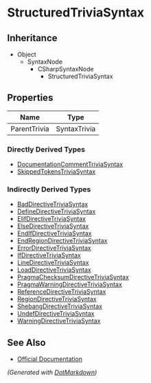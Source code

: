 # StructuredTriviaSyntax

## Inheritance

* Object
  * SyntaxNode
    * CSharpSyntaxNode
      * StructuredTriviaSyntax

## Properties

| Name         | Type         |
| ------------ | ------------ |
| ParentTrivia | SyntaxTrivia |

### Directly Derived Types

* [DocumentationCommentTriviaSyntax](DocumentationCommentTriviaSyntax.md)
* [SkippedTokensTriviaSyntax](SkippedTokensTriviaSyntax.md)

### Indirectly Derived Types

* [BadDirectiveTriviaSyntax](BadDirectiveTriviaSyntax.md)
* [DefineDirectiveTriviaSyntax](DefineDirectiveTriviaSyntax.md)
* [ElifDirectiveTriviaSyntax](ElifDirectiveTriviaSyntax.md)
* [ElseDirectiveTriviaSyntax](ElseDirectiveTriviaSyntax.md)
* [EndIfDirectiveTriviaSyntax](EndIfDirectiveTriviaSyntax.md)
* [EndRegionDirectiveTriviaSyntax](EndRegionDirectiveTriviaSyntax.md)
* [ErrorDirectiveTriviaSyntax](ErrorDirectiveTriviaSyntax.md)
* [IfDirectiveTriviaSyntax](IfDirectiveTriviaSyntax.md)
* [LineDirectiveTriviaSyntax](LineDirectiveTriviaSyntax.md)
* [LoadDirectiveTriviaSyntax](LoadDirectiveTriviaSyntax.md)
* [PragmaChecksumDirectiveTriviaSyntax](PragmaChecksumDirectiveTriviaSyntax.md)
* [PragmaWarningDirectiveTriviaSyntax](PragmaWarningDirectiveTriviaSyntax.md)
* [ReferenceDirectiveTriviaSyntax](ReferenceDirectiveTriviaSyntax.md)
* [RegionDirectiveTriviaSyntax](RegionDirectiveTriviaSyntax.md)
* [ShebangDirectiveTriviaSyntax](ShebangDirectiveTriviaSyntax.md)
* [UndefDirectiveTriviaSyntax](UndefDirectiveTriviaSyntax.md)
* [WarningDirectiveTriviaSyntax](WarningDirectiveTriviaSyntax.md)

## See Also

* [Official Documentation](https://docs.microsoft.com/en-us/dotnet/api/microsoft.codeanalysis.csharp.syntax.structuredtriviasyntax)


*\(Generated with [DotMarkdown](http://github.com/JosefPihrt/DotMarkdown)\)*